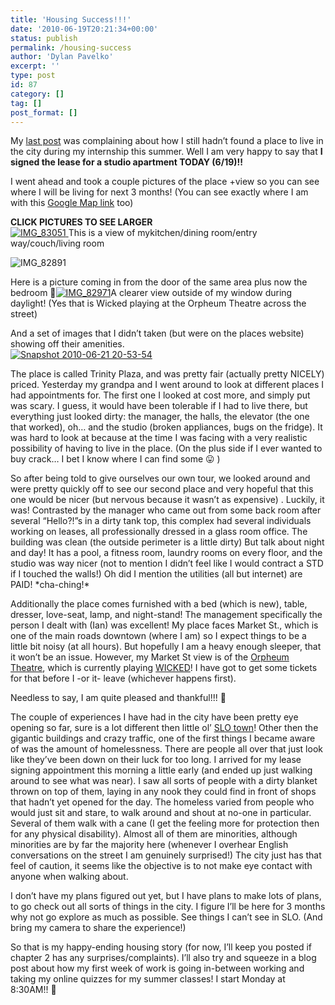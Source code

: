 ```yaml
---
title: 'Housing Success!!!'
date: '2010-06-19T20:21:34+00:00'
status: publish
permalink: /housing-success
author: 'Dylan Pavelko'
excerpt: ''
type: post
id: 87
category: []
tag: []
post_format: []
---
```

My [last post](http://www.dylanpavelko.com/blog/?p=75) was complaining about how I still hadn’t found a place to live in the city during my internship this summer. Well I am very happy to say that **I signed the lease for a studio apartment TODAY (6/19)!!**

I went ahead and took a couple pictures of the place +view so you can see where I will be living for next 3 months! (You can see exactly where I am with this [Google Map link](http://maps.google.com/maps?f=q&source=s_q&hl=en&geocode=&q=&sll=37.779331,-122.414893&sspn=0.005486,0.01045&gl=us&g=1165+Market+St,+San+Francisco,+California+94103&ie=UTF8&hq=&hnear=&ll=37.779348,-122.414893&spn=0.002323,0.01045&t=h&z=17&iwloc=A&layer=c&cbll=37.779081,-122.414301&panoid=6IDVnIpx9JWYhfEqI88dHg&cbp=11,135.21,,0,-3.47) too)

**CLICK PICTURES TO SEE LARGER**[  
 ![](https://i2.wp.com/www.dylanpavelko.com/blog/wp-content/uploads/2010/06/IMG_83051.png?resize=525%2C195 "IMG_83051")  ](http://www.dylanpavelko.com/blog/wp-content/uploads/2010/06/IMG_83051.png)This is a view of mykitchen/dining room/entry way/couch/living room

![](https://i1.wp.com/www.dylanpavelko.com/blog/wp-content/uploads/2010/06/IMG_82891.png?resize=403%2C268 "IMG_82891")[](http://www.dylanpavelko.com/blog/wp-content/uploads/2010/06/IMG_82971.png)

Here is a picture coming in from the door of the same area plus now the bedroom 🙂[![](https://i2.wp.com/www.dylanpavelko.com/blog/wp-content/uploads/2010/06/IMG_82971.png?resize=403%2C186 "IMG_82971")](https://i2.wp.com/www.dylanpavelko.com/blog/wp-content/uploads/2010/06/IMG_82971.png)A clearer view outside of my window during daylight! (Yes that is Wicked playing at the Orpheum Theatre across the street)

And a set of images that I didn’t taken (but were on the places website) showing off their amenities.  
[![](https://i0.wp.com/www.dylanpavelko.com/blog/wp-content/uploads/2010/06/Snapshot-2010-06-21-20-53-54.jpg?resize=525%2C169 "Snapshot 2010-06-21 20-53-54")](https://i0.wp.com/www.dylanpavelko.com/blog/wp-content/uploads/2010/06/Snapshot-2010-06-21-20-53-54.jpg)

The place is called Trinity Plaza, and was pretty fair (actually pretty NICELY) priced. Yesterday my grandpa and I went around to look at different places I had appointments for. The first one I looked at cost more, and simply put was scary. I guess, it would have been tolerable if I had to live there, but everything just looked dirty: the manager, the halls, the elevator (the one that worked), oh… and the studio (broken appliances, bugs on the fridge). It was hard to look at because at the time I was facing with a very realistic possibility of having to live in the place. (On the plus side if I ever wanted to buy crack… I bet I know where I can find some 😛 )

So after being told to give ourselves our own tour, we looked around and were pretty quickly off to see our second place and very hopeful that this one would be nicer (but nervous because it wasn’t as expensive) . Luckily, it was! Contrasted by the manager who came out from some back room after several “Hello?!”s in a dirty tank top, this complex had several individuals working on leases, all professionally dressed in a glass room office. The building was clean (the outside perimeter is a little dirty) But talk about night and day! It has a pool, a fitness room, laundry rooms on every floor, and the studio was way nicer (not to mention I didn’t feel like I would contract a STD if I touched the walls!) Oh did I mention the utilities (all but internet) are PAID! \*cha-ching!\*

Additionally the place comes furnished with a bed (which is new), table, dresser, love-seat, lamp, and night-stand! The management specifically the person I dealt with (Ian) was excellent! My place faces Market St., which is one of the main roads downtown (where I am) so I expect things to be a little bit noisy (at all hours). But hopefully I am a heavy enough sleeper, that it won’t be an issue. However, my Market St view is of the [Orpheum Theatre](http://en.wikipedia.org/wiki/Orpheum_Theatre_(San_Francisco,_California)), which is currently playing [WICKED](http://en.wikipedia.org/wiki/Wicked_(musical))! I have got to get some tickets for that before I -or it- leave (whichever happens first).

Needless to say, I am quite pleased and thankful!!! 🙂

The couple of experiences I have had in the city have been pretty eye opening so far, sure is a lot different then little ol’ [SLO town](http://en.wikipedia.org/wiki/San_Luis_Obispo,_California)! Other then the gigantic buildings and crazy traffic, one of the first things I became aware of was the amount of homelessness. There are people all over that just look like they’ve been down on their luck for too long. I arrived for my lease signing appointment this morning a little early (and ended up just walking around to see what was near). I saw all sorts of people with a dirty blanket thrown on top of them, laying in any nook they could find in front of shops that hadn’t yet opened for the day. The homeless varied from people who would just sit and stare, to walk around and shout at no-one in particular. Several of them walk with a cane (I get the feeling more for protection then for any physical disability). Almost all of them are minorities, although minorities are by far the majority here (whenever I overhear English conversations on the street I am genuinely surprised!) The city just has that feel of caution, it seems like the objective is to not make eye contact with anyone when walking about.

I don’t have my plans figured out yet, but I have plans to make lots of plans, to go check out all sorts of things in the city. I figure I’ll be here for 3 months why not go explore as much as possible. See things I can’t see in SLO. (And bring my camera to share the experience!)

So that is my happy-ending housing story (for now, I’ll keep you posted if chapter 2 has any surprises/complaints). I’ll also try and squeeze in a blog post about how my first week of work is going in-between working and taking my online quizzes for my summer classes! I start Monday at 8:30AM!! 🙂